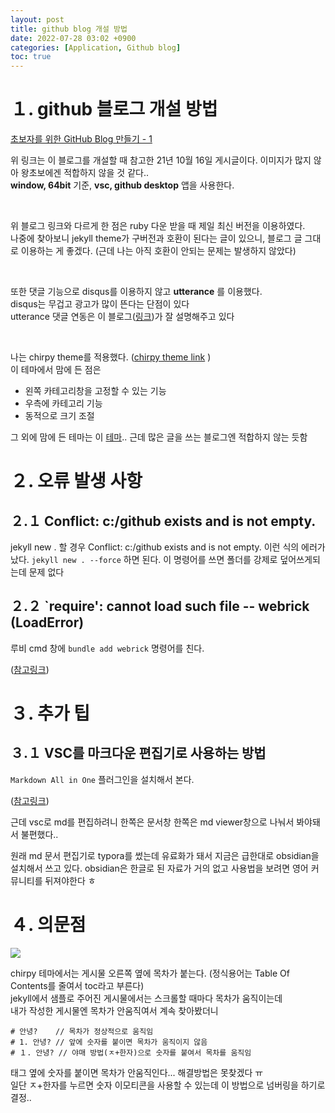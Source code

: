 ```yaml
---
layout: post
title: github blog 개설 방법
date: 2022-07-28 03:02 +0900
categories: [Application, Github blog]
toc: true
---
```

# １. github 블로그 개설 방법

[초보자를 위한 GitHub Blog 만들기 - 1
](https://wlqmffl0102.github.io/posts/Making-Git-blogs-for-beginners-1/)

위 링크는 이 블로그를 개설할 때 참고한 21년 10월 16일 게시글이다. 이미지가 많지 않아 왕초보에겐 적합하지 않을 것 같다..  
**window, 64bit** 기준, **vsc, github desktop** 앱을 사용한다.

<br/>   

위 블로그 링크와 다르게 한 점은 ruby 다운 받을 때 제일 최신 버전을 이용하였다.  
나중에 찾아보니 jekyll theme가 구버전과 호환이 된다는 글이 있으니, 블로그 글 그대로 이용하는 게 좋겠다. (근데 나는 아직 호환이 안되는 문제는 발생하지 않았다)

<br/>  

또한 댓글 기능으로 disqus를 이용하지 않고 **utterance** 를 이용했다.  
disqus는 무겁고 광고가 많이 뜬다는 단점이 있다  
utterance 댓글 연동은 이 블로그([링크](https://www.irgroup.org/posts/utternace-comments-system/))가 잘 설명해주고 있다  

<br/>  

나는 chirpy theme를 적용했다. 
([chirpy theme link](https://jekyll-themes.com/chirpy/)  )  
이 테마에서 맘에 든 점은
- 왼쪽 카테고리창을 고정할 수 있는 기능
- 우측에 카테고리 기능
- 동적으로 크기 조절

그 외에 맘에 든 테마는 이 [테마](https://jekyll-themes.com/prologue/).. 근데 많은 글을 쓰는 블로그엔 적합하지 않는 듯함

# ２. 오류 발생 사항
## ２.１  Conflict: c:/github exists and is not empty.
jekyll new . 할 경우 
Conflict: c:/github exists and is not empty. 이런 식의 에러가  났다. 
`jekyll new . --force` 하면 된다. 이 명령어를 쓰면 폴더를 강제로 덮어쓰게되는데 문제 없다

## ２.２ `require': cannot load such file -- webrick (LoadError)
루비 cmd 창에 `bundle add webrick` 명령어를 친다. 

([참고링크](https://junho85.pe.kr/1850))

# ３. 추가 팁
## ３.１ VSC를 마크다운 편집기로 사용하는 방법
`Markdown All in One` 플러그인을 설치해서 본다.

([참고링크](https://sianux1209.github.io/etc/markdown_editor_vscode/))



근데 vsc로 md를 편집하려니 한쪽은 문서창 한쪽은 md viewer창으로 나눠서 봐야돼서 불편했다..  

원래 md 문서 편집기로 typora를 썼는데 유료화가 돼서
지금은 급한대로 obsidian을 설치해서 쓰고 있다.
obsidian은 한글로 된 자료가 거의 없고 사용법을 보려면 영어 커뮤니티를 뒤져야한다 ㅎ


# ４. 의문점
![](image-20220801141040794.png)

chirpy 테마에서는 게시물 오른쪽 옆에 목차가 붙는다. (정식용어는 Table Of Contents를 줄여서 toc라고 부른다)   
jekyll에서 샘플로 주어진 게시물에서는 스크롤할 때마다 목차가 움직이는데   
내가 작성한 게시물엔 목차가 안움직여서 계속 찾아봤더니

```
# 안녕?    // 목차가 정상적으로 움직임
# 1. 안녕? // 앞에 숫자를 붙이면 목차가 움직이지 않음
# １. 안녕? // 야매 방법(ㅈ+한자)으로 숫자를 붙여서 목차를 움직임
```

태그 옆에 숫자를 붙이면 목차가 안움직인다... 해결방법은 못찾겠다 ㅠ  
일단 ㅈ+한자를 누르면 숫자 이모티콘을 사용할 수 있는데 이 방법으로 넘버링을 하기로 결정.. 